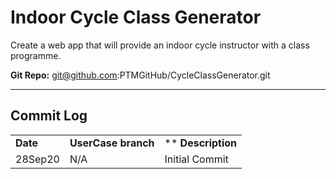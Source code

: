 # Indoor Cycle Class Generator
Create a web app that will provide an indoor cycle instructor with a class programme.

**Git Repo:** git@github.com:PTMGitHub/CycleClassGenerator.git

***
## Commit Log

|     |     |     |
| --- | --- | --- |
| **Date** | **UserCase branch** | ** **Description** |
| 28Sep20  | N/A | Initial Commit |
